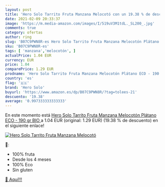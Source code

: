 ```yaml
---
layout: post
title: 'Hero Solo Tarrito Fruta Manzana Melocotó con un 19.38 % de descuento'
date: 2021-02-09 20:33:37
image: 'https://m.media-amazon.com/images/I/519uV3M1tdL._SL200_.jpg'
comments: true
category: ofertas
author: ring
slug: 'B07C9PWN8R-es Hero Solo Tarrito Fruta Manzana Melocotón Plátano ECO -...'
sku: 'B07C9PWN8R-es'
tags: [ 'manzana','melocotón', ]
actualPrice: 1.04 EUR
currency: EUR
price: 1.04
comparePrice: 1.29 EUR
prodname: 'Hero Solo Tarrito Fruta Manzana Melocotón Plátano ECO - 190 gr  BIO '
country: 'es'
flag: '🇪🇸'
brand: 'Hero Solo'
buyurl: 'https://www.amazon.es/dp/B07C9PWN8R/?tag=tolees-21'
descuento: '19.38'
average: '0.997333333333333'
---
```


En este momento está [Hero Solo Tarrito Fruta Manzana Melocotón Plátano ECO - 190 gr  BIO ](https://www.amazon.es/dp/B07C9PWN8R/?tag=tolees-21) a 1.04 EUR (original: 1.29 EUR) (19.38 %  de descuento) en el siguiente enlace!

[![Hero Solo Tarrito Fruta Manzana Melocotó](https://m.media-amazon.com/images/I/519uV3M1tdL._SL200_.jpg)](https://www.amazon.es/dp/B07C9PWN8R/?tag=tolees-21)

🔎:

- 100% fruta
- Desde los 4 meses
- 100% Eco
- Sin gluten

[🛒 Aquí!!!](https://www.amazon.es/dp/B07C9PWN8R/?tag=tolees-21)
